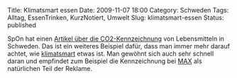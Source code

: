 Title: Klimatsmart essen
Date: 2009-11-07 18:00
Category: Schweden
Tags: Alltag, EssenTrinken, KurzNotiert, Umwelt
Slug: klimatsmart-essen
Status: published

SpOn hat einen [Artikel über die
CO2-Kennzeichnung](http://www.spiegel.de/wirtschaft/unternehmen/0,1518,659296,00.html)
von Lebensmitteln in Schweden. Das ist ein weiteres Beispiel dafür, dass
man immer mehr darauf achtet, wie
[klimatsmart](http://www.fiket.de/2009/07/09/wort-der-woche-klimatsmart/)
etwas ist. Man gewöhnt sich auch sehr schnell daran und empfindet zum
Beispiel die Kennzeichnung bei
[MAX](http://www.fiket.de/2006/09/02/schwedisches-fast-food-max/) als
natürlichen Teil der Reklame.


